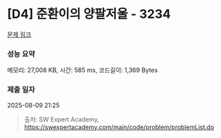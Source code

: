 # [D4] 준환이의 양팔저울 - 3234 

[문제 링크](https://swexpertacademy.com/main/code/problem/problemDetail.do?contestProbId=AWAe7XSKfUUDFAUw) 

### 성능 요약

메모리: 27,008 KB, 시간: 585 ms, 코드길이: 1,369 Bytes

### 제출 일자

2025-08-09 21:25



> 출처: SW Expert Academy, https://swexpertacademy.com/main/code/problem/problemList.do